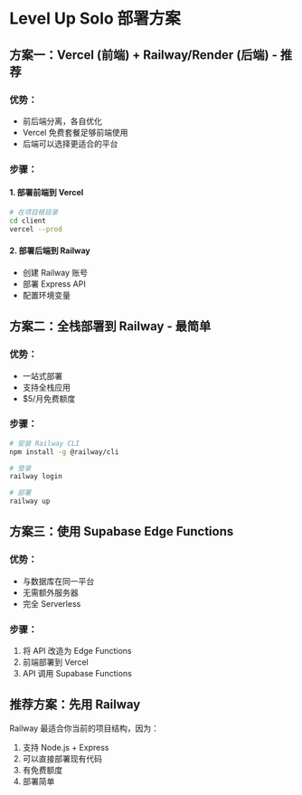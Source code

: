 # Level Up Solo 部署方案

## 方案一：Vercel (前端) + Railway/Render (后端) - 推荐

### 优势：
- 前后端分离，各自优化
- Vercel 免费套餐足够前端使用
- 后端可以选择更适合的平台

### 步骤：

#### 1. 部署前端到 Vercel
```bash
# 在项目根目录
cd client
vercel --prod
```

#### 2. 部署后端到 Railway
- 创建 Railway 账号
- 部署 Express API
- 配置环境变量

## 方案二：全栈部署到 Railway - 最简单

### 优势：
- 一站式部署
- 支持全栈应用
- $5/月免费额度

### 步骤：
```bash
# 安装 Railway CLI
npm install -g @railway/cli

# 登录
railway login

# 部署
railway up
```

## 方案三：使用 Supabase Edge Functions

### 优势：
- 与数据库在同一平台
- 无需额外服务器
- 完全 Serverless

### 步骤：
1. 将 API 改造为 Edge Functions
2. 前端部署到 Vercel
3. API 调用 Supabase Functions

## 推荐方案：先用 Railway

Railway 最适合你当前的项目结构，因为：
1. 支持 Node.js + Express
2. 可以直接部署现有代码
3. 有免费额度
4. 部署简单